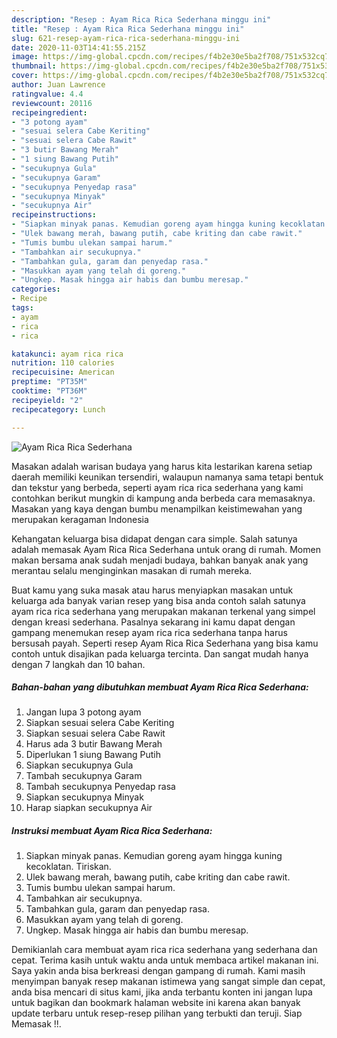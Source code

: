 ```yaml
---
description: "Resep : Ayam Rica Rica Sederhana minggu ini"
title: "Resep : Ayam Rica Rica Sederhana minggu ini"
slug: 621-resep-ayam-rica-rica-sederhana-minggu-ini
date: 2020-11-03T14:41:55.215Z
image: https://img-global.cpcdn.com/recipes/f4b2e30e5ba2f708/751x532cq70/ayam-rica-rica-sederhana-foto-resep-utama.jpg
thumbnail: https://img-global.cpcdn.com/recipes/f4b2e30e5ba2f708/751x532cq70/ayam-rica-rica-sederhana-foto-resep-utama.jpg
cover: https://img-global.cpcdn.com/recipes/f4b2e30e5ba2f708/751x532cq70/ayam-rica-rica-sederhana-foto-resep-utama.jpg
author: Juan Lawrence
ratingvalue: 4.4
reviewcount: 20116
recipeingredient:
- "3 potong ayam"
- "sesuai selera Cabe Keriting"
- "sesuai selera Cabe Rawit"
- "3 butir Bawang Merah"
- "1 siung Bawang Putih"
- "secukupnya Gula"
- "secukupnya Garam"
- "secukupnya Penyedap rasa"
- "secukupnya Minyak"
- "secukupnya Air"
recipeinstructions:
- "Siapkan minyak panas. Kemudian goreng ayam hingga kuning kecoklatan. Tiriskan."
- "Ulek bawang merah, bawang putih, cabe kriting dan cabe rawit."
- "Tumis bumbu ulekan sampai harum."
- "Tambahkan air secukupnya."
- "Tambahkan gula, garam dan penyedap rasa."
- "Masukkan ayam yang telah di goreng."
- "Ungkep. Masak hingga air habis dan bumbu meresap."
categories:
- Recipe
tags:
- ayam
- rica
- rica

katakunci: ayam rica rica 
nutrition: 110 calories
recipecuisine: American
preptime: "PT35M"
cooktime: "PT36M"
recipeyield: "2"
recipecategory: Lunch

---
```



![Ayam Rica Rica Sederhana](https://img-global.cpcdn.com/recipes/f4b2e30e5ba2f708/751x532cq70/ayam-rica-rica-sederhana-foto-resep-utama.jpg)

Masakan adalah warisan budaya yang harus kita lestarikan karena setiap daerah memiliki keunikan tersendiri, walaupun namanya sama tetapi bentuk dan tekstur yang berbeda, seperti ayam rica rica sederhana yang kami contohkan berikut mungkin di kampung anda berbeda cara memasaknya. Masakan yang kaya dengan bumbu menampilkan keistimewahan yang merupakan keragaman Indonesia



Kehangatan keluarga bisa didapat dengan cara simple. Salah satunya adalah memasak Ayam Rica Rica Sederhana untuk orang di rumah. Momen makan bersama anak sudah menjadi budaya, bahkan banyak anak yang merantau selalu menginginkan masakan di rumah mereka.

Buat kamu yang suka masak atau harus menyiapkan masakan untuk keluarga ada banyak varian resep yang bisa anda contoh salah satunya ayam rica rica sederhana yang merupakan makanan terkenal yang simpel dengan kreasi sederhana. Pasalnya sekarang ini kamu dapat dengan gampang menemukan resep ayam rica rica sederhana tanpa harus bersusah payah.
Seperti resep Ayam Rica Rica Sederhana yang bisa kamu contoh untuk disajikan pada keluarga tercinta. Dan sangat mudah hanya dengan 7 langkah dan 10 bahan.


<!--inarticleads1-->

##### Bahan-bahan yang dibutuhkan membuat Ayam Rica Rica Sederhana:

1. Jangan lupa 3 potong ayam
1. Siapkan sesuai selera Cabe Keriting
1. Siapkan sesuai selera Cabe Rawit
1. Harus ada 3 butir Bawang Merah
1. Diperlukan 1 siung Bawang Putih
1. Siapkan secukupnya Gula
1. Tambah secukupnya Garam
1. Tambah secukupnya Penyedap rasa
1. Siapkan secukupnya Minyak
1. Harap siapkan secukupnya Air




<!--inarticleads2-->

##### Instruksi membuat  Ayam Rica Rica Sederhana:

1. Siapkan minyak panas. Kemudian goreng ayam hingga kuning kecoklatan. Tiriskan.
1. Ulek bawang merah, bawang putih, cabe kriting dan cabe rawit.
1. Tumis bumbu ulekan sampai harum.
1. Tambahkan air secukupnya.
1. Tambahkan gula, garam dan penyedap rasa.
1. Masukkan ayam yang telah di goreng.
1. Ungkep. Masak hingga air habis dan bumbu meresap.




Demikianlah cara membuat ayam rica rica sederhana yang sederhana dan cepat. Terima kasih untuk waktu anda untuk membaca artikel makanan ini. Saya yakin anda bisa berkreasi dengan gampang di rumah. Kami masih menyimpan banyak resep makanan istimewa yang sangat simple dan cepat, anda bisa mencari di situs kami, jika anda terbantu konten ini jangan lupa untuk bagikan dan bookmark halaman website ini karena akan banyak update terbaru untuk resep-resep pilihan yang terbukti dan teruji. Siap Memasak !!. 
